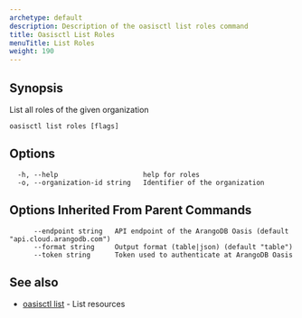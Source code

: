 ```yaml
---
archetype: default
description: Description of the oasisctl list roles command
title: Oasisctl List Roles
menuTitle: List Roles
weight: 190
---
```

## Synopsis
List all roles of the given organization

```
oasisctl list roles [flags]
```

## Options
```
  -h, --help                     help for roles
  -o, --organization-id string   Identifier of the organization
```

## Options Inherited From Parent Commands
```
      --endpoint string   API endpoint of the ArangoDB Oasis (default "api.cloud.arangodb.com")
      --format string     Output format (table|json) (default "table")
      --token string      Token used to authenticate at ArangoDB Oasis
```

## See also
* [oasisctl list](_index.md)	 - List resources


